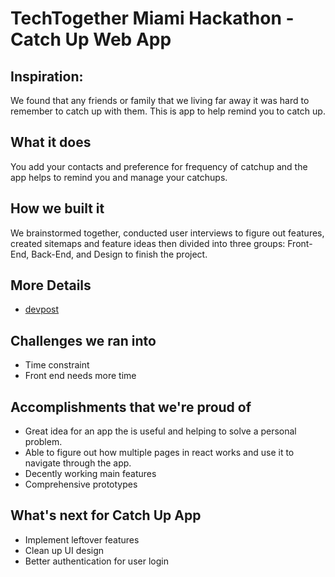 # TechTogether Miami Hackathon - Catch Up Web App #


## **Inspiration:**

We found that any friends or family that we living far away it was hard to remember to catch up with them. This is app to help remind you to catch up.

## **What it does**

You add your contacts and preference for frequency of catchup and the app helps to remind you and manage your catchups.

## **How we built it**

We brainstormed together, conducted user interviews to figure out features, created sitemaps and feature ideas then divided into three groups: Front-End, Back-End, and Design to finish the project.

## **More Details**
- [devpost](https://devpost.com/software/abc-utgh2q?ref_content=my-projects-tab&ref_feature=my_projects)

## **Challenges we ran into**

- Time constraint
- Front end needs more time

## **Accomplishments that we're proud of**

- Great idea for an app the is useful and helping to solve a personal problem.
- Able to figure out how multiple pages in react works and use it to navigate through the app.
- Decently working main features
- Comprehensive prototypes

## **What's next for Catch Up App**

- Implement leftover features
- Clean up UI design
- Better authentication for user login

